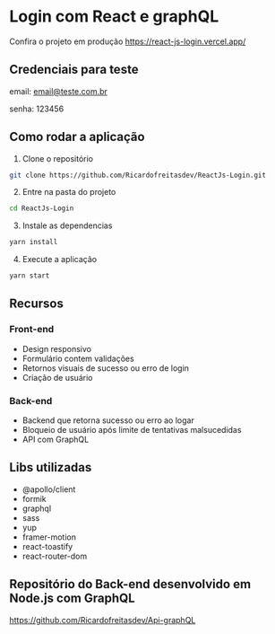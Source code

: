 # Login com React e graphQL

Confira o projeto em produção https://react-js-login.vercel.app/

## Credenciais para teste

email: email@teste.com.br

senha: 123456

## Como rodar a aplicação


1. Clone o repositório
```sh
git clone https://github.com/Ricardofreitasdev/ReactJs-Login.git
```


2. Entre na pasta do projeto
```sh
cd ReactJs-Login
```

3. Instale as dependencias 
```sh
yarn install
```

4. Execute a aplicação 
```sh
yarn start
```


## Recursos

### Front-end

- Design responsivo
- Formulário contem validações
- Retornos visuais de sucesso ou erro de login
- Criação de usuário
  

### Back-end

- Backend que retorna sucesso ou erro ao logar
- Bloqueio de usuário após limite de tentativas malsucedidas 
- API com GraphQL


## Libs utilizadas


- @apollo/client
- formik
- graphql
- sass
- yup
- framer-motion
- react-toastify
- react-router-dom

## Repositório do Back-end desenvolvido em Node.js com GraphQL

https://github.com/Ricardofreitasdev/Api-graphQL 

